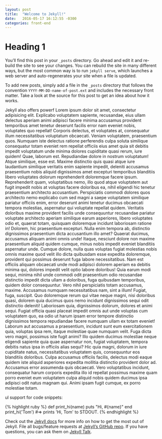 ```yaml
---
layout: post
title:  "Welcome to Jekyll!"
date:   2016-05-17 16:12:55 -0300
categories: front-end
---
```


# Heading 1

You’ll find this post in your `_posts` directory. Go ahead and edit it and re-build the site to see your changes. You can rebuild the site in many different ways, but the most common way is to run `jekyll serve`, which launches a web server and auto-regenerates your site when a file is updated.

To add new posts, simply add a file in the `_posts` directory that follows the convention `YYYY-MM-DD-name-of-post.ext` and includes the necessary front matter. Take a look at the source for this post to get an idea about how it works.

Jekyll also offers powerf
Lorem ipsum dolor sit amet, consectetur adipisicing elit. Explicabo voluptatem sapiente, recusandae, eius ullam delectus aperiam animi adipisci facere minima accusamus provident temporibus amet tenetur deserunt facilis error nam eveniet nobis, voluptates quo repellat! Corporis delectus, et voluptates at, consequatur illum necessitatibus voluptatum obcaecati. Veniam voluptatem, praesentium quos. Numquam iste delectus ratione perferendis culpa soluta similique consequatur totam eveniet rem repellat officiis eius amet quia sit debitis impedit voluptatum unde minima dolores cupiditate quasi rerum, iure quidem! Quae, laborum est. Repudiandae dolore in nostrum voluptatum! Atque similique, esse est. Maxime distinctio quis quasi atque iure laudantium similique veritatis enim sapiente impedit, deleniti accusamus praesentium nobis aliquid dignissimos amet excepturi temporibus blanditiis libero voluptates dolorum reprehenderit doloremque facere ipsum. Reprehenderit quam, voluptatibus nemo, illo quod atque voluptatem aut fugit impedit nobis at voluptas facere doloribus ea, nihil eligendi hic tenetur praesentium architecto accusantium. Perspiciatis commodi dolores quos architecto nemo explicabo cum sed magni a saepe voluptatem similique pariatur officiis enim, error deserunt animi tenetur ducimus obcaecati tempora molestias, aspernatur qui voluptate repellat quidem. Veritatis doloribus maxime provident facilis unde consequuntur recusandae pariatur voluptate architecto aperiam similique earum asperiores, libero voluptates odio et, quaerat totam, quisquam doloremque incidunt laboriosam ratione in! Dolorem, hic praesentium excepturi. Nulla enim tempora ab, distinctio dignissimos praesentium dicta accusantium illo amet? Quaerat ducimus, accusamus aliquam animi omnis unde! Itaque, nesciunt dolore non maxime praesentium aliquid quidem cumque, minus nobis impedit eveniet blanditiis aspernatur unde. Cumque dolore, nulla quas voluptas fugiat molestias nobis omnis maxime quod velit illo dicta quibusdam esse expedita doloremque, provident qui possimus deserunt fuga labore necessitatibus. Nam est officiis aliquam obcaecati unde modi adipisci dolorem aperiam ea debitis minima qui, dolores impedit velit optio labore doloribus! Quia earum modi sequi, minima nihil unde commodi odit praesentium odio recusandae distinctio impedit dicta ullam a doloribus, fuga quibusdam temporibus, quidem dolor consequuntur. Vero nihil perspiciatis totam accusamus, maxime. Accusamus numquam necessitatibus nam, sint a illum! Fugiat, fuga, suscipit. Quo doloremque rerum qui vitae neque magni, nisi doloribus quasi, dolorem quia ducimus quos nemo incidunt dignissimos sequi odit distinctio deleniti! Laboriosam quia, dignissimos dolorum, dolores et animi sequi. Fugiat officia quasi placeat impedit omnis aut unde voluptas cum voluptatem quo, ea odio ut harum ipsam error tempore distinctio dignissimos tempora repudiandae facere numquam ullam ex totam eveniet! Laborum aut accusamus a praesentium, incidunt sunt eum exercitationem quia, voluptas ipsa rem, itaque molestiae quae numquam velit. Fuga dicta vero magni, possimus iste fugit animi? Illo quidem ducimus molestiae neque eligendi sapiente quia quae aspernatur non, fugiat voluptatem, tempora debitis natus ipsa in officiis alias sequi? Hic quia magni, dolorum in iure cupiditate natus, necessitatibus voluptatem quis, consequuntur eos blanditiis doloribus. Culpa accusamus officiis facilis, delectus modi eaque quidem iste aliquid asperiores expedita mollitia distinctio provident dolor ad. Accusamus error assumenda quis obcaecati. Vero voluptatibus incidunt, consequatur harum corporis expedita illo id repellat possimus maxime quam porro eveniet eum voluptatem culpa aliquid nobis quidem ducimus ipsa adipisci odit natus magnam qui. Animi ipsam fugit cumque, ex porro molestiae totam.

ul support for code snippets:

{% highlight ruby %}
def print_hi(name)
  puts "Hi, #{name}"
end
print_hi('Tom')
#=> prints 'Hi, Tom' to STDOUT.
{% endhighlight %}

Check out the [Jekyll docs][jekyll-docs] for more info on how to get the most out of Jekyll. File all bugs/feature requests at [Jekyll’s GitHub repo][jekyll-gh]. If you have questions, you can ask them on [Jekyll Talk][jekyll-talk].

[jekyll-docs]: http://jekyllrb.com/docs/home
[jekyll-gh]:   https://github.com/jekyll/jekyll
[jekyll-talk]: https://talk.jekyllrb.com/
